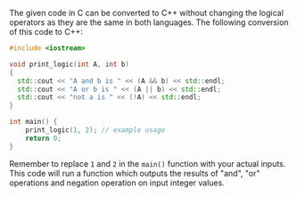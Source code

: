 The given code in C can be converted to C++ without changing the logical operators as they are the same in both languages. The following conversion of this code to C++:

```cpp
#include <iostream>

void print_logic(int A, int b)
{
  std::cout << "A and b is " << (A && b) << std::endl;
  std::cout << "A or b is " << (A || b) << std::endl;
  std::cout << "not a is " << (!A) << std::endl;
}

int main() {
    print_logic(1, 2); // example usage
    return 0;
}
```

Remember to replace `1` and `2` in the `main()` function with your actual inputs. This code will run a function which outputs the results of "and", "or" operations and negation operation on input integer values.

